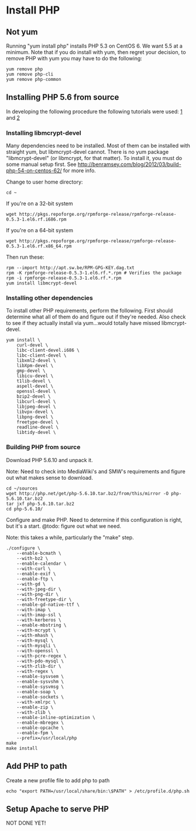 # Install PHP

## Not yum
Running "yum install php" installs PHP 5.3 on CentOS 6. We want 5.5 at a minimum. Note that if you do install with yum, then regret your decision, to remove PHP with yum you may have to do the following:

```
yum remove php
yum remove php-cli
yum remove php-common
```

## Installing PHP 5.6 from source

In developing the following procedure the following tutorials were used: [1](http://benramsey.com/blog/2012/03/build-php-54-on-centos-62/) and [2](http://blog.astaz3l.com/2015/02/25/php-install-from-source/)

### Installing libmcrypt-devel

Many dependencies need to be installed. Most of them can be installed with straight yum, but libmcrypt-devel cannot. There is no yum package "libmcrypt-devel" (or libmcrypt, for that matter). To install it, you must do some manual setup first. See http://benramsey.com/blog/2012/03/build-php-54-on-centos-62/ for more info.

Change to user home directory:
```
cd ~
```

If you're on a 32-bit system
```
wget http://pkgs.repoforge.org/rpmforge-release/rpmforge-release-0.5.3-1.el6.rf.i686.rpm
```

If you're on a 64-bit system
```
wget http://pkgs.repoforge.org/rpmforge-release/rpmforge-release-0.5.3-1.el6.rf.x86_64.rpm
```

Then run these:
```
rpm --import http://apt.sw.be/RPM-GPG-KEY.dag.txt
rpm -K rpmforge-release-0.5.3-1.el6.rf.*.rpm # Verifies the package
rpm -i rpmforge-release-0.5.3-1.el6.rf.*.rpm
yum install libmcrypt-devel
```

### Installing other dependencies

To install other PHP requirements, perform the following. First should determine what all of them do and figure out if they're needed. Also check to see if they actually install via yum...would totally have missed libmcrypt-devel.

```
yum install \
    curl-devel \
    libc-client-devel.i686 \
    libc-client-devel \
    libxml2-devel \
    libXpm-devel \
    gmp-devel \
    libicu-devel \
    t1lib-devel \
    aspell-devel \
    openssl-devel \
    bzip2-devel \
    libcurl-devel \
    libjpeg-devel \
    libvpx-devel \
    libpng-devel \
    freetype-devel \
    readline-devel \
    libtidy-devel \
```

### Building PHP from source

Download PHP 5.6.10 and unpack it.

Note: Need to check into MediaWiki's and SMW's requirements and figure out what makes sense to download.

```
cd ~/sources
wget http://php.net/get/php-5.6.10.tar.bz2/from/this/mirror -O php-5.6.10.tar.bz2
tar jxf php-5.6.10.tar.bz2
cd php-5.6.10/
```

Configure and make PHP. Need to determine if this configuration is right, but it's a start. @todo: figure out what we need. 

Note: this takes a while, particularly the "make" step.

```
./configure \
	--enable-bcmath \
	--with-bz2 \
	--enable-calendar \
	--with-curl \
	--enable-exif \
	--enable-ftp \
	--with-gd \
	--with-jpeg-dir \
	--with-png-dir \
	--with-freetype-dir \
	--enable-gd-native-ttf \
	--with-imap \
	--with-imap-ssl \
	--with-kerberos \
	--enable-mbstring \
	--with-mcrypt \
	--with-mhash \
	--with-mysql \
	--with-mysqli \
	--with-openssl \
	--with-pcre-regex \
	--with-pdo-mysql \
	--with-zlib-dir \
	--with-regex \
	--enable-sysvsem \
	--enable-sysvshm \
	--enable-sysvmsg \
	--enable-soap \
	--enable-sockets \
	--with-xmlrpc \
	--enable-zip \
	--with-zlib \
	--enable-inline-optimization \
	--enable-mbregex \
	--enable-opcache \
	--enable-fpm \
	--prefix=/usr/local/php
make
make install
```

## Add PHP to path

Create a new profile file to add php to path

```
echo "export PATH=/usr/local/share/bin:\$PATH" > /etc/profile.d/php.sh
```

## Setup Apache to serve PHP

NOT DONE YET!